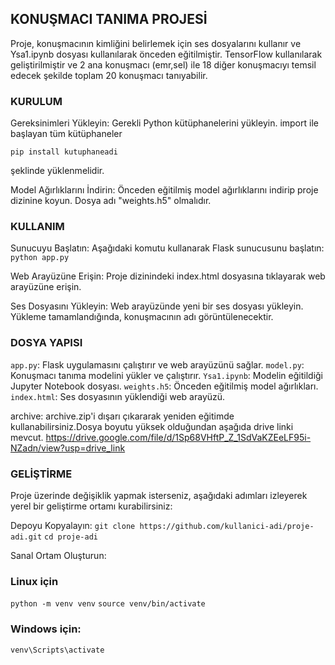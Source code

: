 ## KONUŞMACI TANIMA PROJESİ


Proje, konuşmacının kimliğini belirlemek için ses dosyalarını kullanır ve Ysa1.ipynb dosyası kullanılarak önceden eğitilmiştir. TensorFlow kullanılarak geliştirilmiştir ve 2 ana konuşmacı (emr,sel) ile 18 diğer konuşmacıyı temsil edecek şekilde toplam 20 konuşmacı tanıyabilir.

### KURULUM

Gereksinimleri Yükleyin: 
Gerekli Python kütüphanelerini yükleyin.
import ile başlayan tüm kütüphaneler

```pip install kutuphaneadi```

şeklinde yüklenmelidir.

Model Ağırlıklarını İndirin: Önceden eğitilmiş model ağırlıklarını indirip proje dizinine koyun. Dosya adı "weights.h5" olmalıdır.

### KULLANIM

Sunucuyu Başlatın: Aşağıdaki komutu kullanarak Flask sunucusunu başlatın:
```python app.py```

Web Arayüzüne Erişin: Proje dizinindeki index.html dosyasına tıklayarak web arayüzüne erişin.

Ses Dosyasını Yükleyin: Web arayüzünde yeni bir ses dosyası yükleyin. Yükleme tamamlandığında, konuşmacının adı görüntülenecektir.

### DOSYA YAPISI

```app.py```: Flask uygulamasını çalıştırır ve web arayüzünü sağlar.
```model.py```: Konuşmacı tanıma modelini yükler ve çalıştırır.
```Ysa1.ipynb```: Modelin eğitildiği Jupyter Notebook dosyası.
```weights.h5```: Önceden eğitilmiş model ağırlıkları.
```index.html```: Ses dosyasının yüklendiği web arayüzü.

archive: archive.zip'i dışarı çıkararak yeniden eğitimde kullanabilirsiniz.Dosya boyutu yüksek olduğundan aşağıda drive linki mevcut. 
https://drive.google.com/file/d/1Sp68VHftP_Z_1SdVaKZEeLF95i-NZadn/view?usp=drive_link

### GELİŞTİRME

Proje üzerinde değişiklik yapmak isterseniz, aşağıdaki adımları izleyerek yerel bir geliştirme ortamı kurabilirsiniz:

Depoyu Kopyalayın:
```git clone https://github.com/kullanici-adi/proje-adi.git```
```cd proje-adi```

Sanal Ortam Oluşturun:

### Linux için
```python -m venv venv```
```source venv/bin/activate```  
### Windows için: 
```venv\Scripts\activate```

